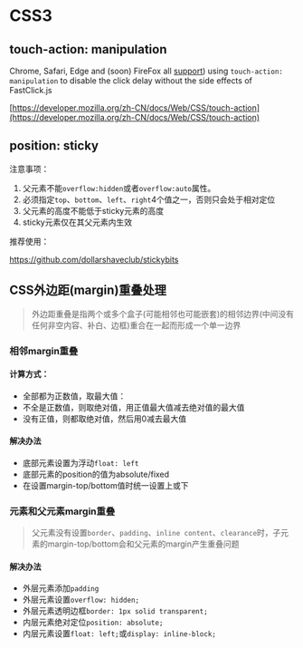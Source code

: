 # CSS3

## touch-action: manipulation

Chrome, Safari, Edge and (soon) FireFox all [support](https://developers.google.com/web/updates/2013/12/300ms-tap-delay-gone-away?hl=en)) using `touch-action: manipulation` to disable the click delay without the side effects of FastClick.js

[https://developer.mozilla.org/zh-CN/docs/Web/CSS/touch-action](https://developer.mozilla.org/zh-CN/docs/Web/CSS/touch-action)

## position: sticky

注意事项：

1. 父元素不能`overflow:hidden`或者`overflow:auto`属性。
2. 必须指定`top`、`bottom`、`left`、`right`4个值之一，否则只会处于相对定位
3. 父元素的高度不能低于sticky元素的高度
4. sticky元素仅在其父元素内生效

推荐使用：

<https://github.com/dollarshaveclub/stickybits>

## CSS外边距(margin)重叠处理

> 外边距重叠是指两个或多个盒子(可能相邻也可能嵌套)的相邻边界(中间没有任何非空内容、补白、边框)重合在一起而形成一个单一边界

### 相邻margin重叠

#### 计算方式：

- 全部都为正数值，取最大值：
- 不全是正数值，则取绝对值，用正值最大值减去绝对值的最大值
- 没有正值，则都取绝对值，然后用0减去最大值

#### 解决办法

- 底部元素设置为浮动`float: left`
- 底部元素的position的值为absolute/fixed
- 在设置margin-top/bottom值时统一设置上或下

### 元素和父元素margin重叠

> 父元素没有设置`border`、`padding`、`inline content`、`clearance`时，子元素的margin-top/bottom会和父元素的margin产生重叠问题

#### 解决办法

- 外层元素添加`padding`
- 外层元素设置`overflow: hidden;`
- 外层元素透明边框`border: 1px solid transparent;`
- 内层元素绝对定位`position: absolute;`
- 内层元素设置`float: left;`或`display: inline-block;`